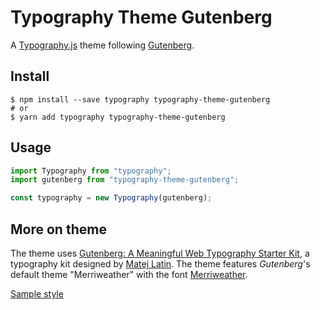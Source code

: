 # Typography Theme Gutenberg

A [Typography.js](https://github.com/kyleamathews/typography.js) theme following [Gutenberg](https://github.com/matejlatin/Gutenberg/).

## Install

```shell
$ npm install --save typography typography-theme-gutenberg
# or
$ yarn add typography typography-theme-gutenberg
```

## Usage

```js
import Typography from "typography";
import gutenberg from "typography-theme-gutenberg";

const typography = new Typography(gutenberg);
```

## More on theme

The theme uses [Gutenberg: A Meaningful Web Typography Starter Kit](https://github.com/matejlatin/Gutenberg/), a typography kit designed by [Matej Latin](https://github.com/matejlatin). The theme features _Gutenberg_'s default theme "Merriweather" with the font [Merriweather](https://fonts.google.com/specimen/Merriweather).

[Sample style](https://gatsby-starter-gutenberg.netlify.com/johannes-gutenberg-the-birth-of-movable-type)
